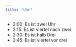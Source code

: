 ```yaml
---
title: "Uhr"
---
```

- 2:00: Es ist zwei Uhr
- 2:15: Es ist viertel nach zwei
- 2:30: Es ist halb Drei
- 2:45: Es ist viertel vor drei
